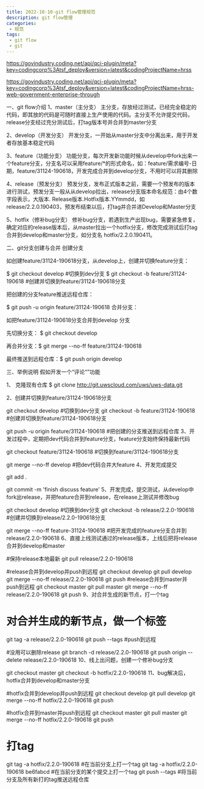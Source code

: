```yaml
---
title: 2022-10-10-git flow管理规范
description: git flow管理
categories:
 - 规范
tags:
 - git flow
 - git
---
```


https://govindustry.coding.net/api/qci-plugin/meta?key=codingcorp%3Atsf_deploy&version=latest&codingProjectName=hrss

https://govindustry.coding.net/api/qci-plugin/meta?key=codingcorp%3Atsf_deploy&version=latest&codingProjectName=hrss-web-government-enterprise-through

一、git flow介绍
1、master（主分支）
主分支，存放经过测试，已经完全稳定的代码，即其放的代码是可随时直接上生产使用的代码。主分支不允许提交代码，release分支经过充分测试后，打tag版本号并合并到master分支

2、develop（开发分支）
开发分支，一开始从master分支中分离出来，用于开发者存放基本稳定代码

3、feature（功能分支）
功能分支，每次开发新功能时候从develop中fork出来一个feature分支，分支名可以采用feature/*的形式命名，如：feature/需求编号-日期，feature/31124-190618，开发完成合并到develop分支，不用时可以将其删除

4、release（预发分支）
预发分支，发布正式版本之前，需要一个预发布的版本进行测试，预发分支一般从从develop拉出，release分支版本命名规范：由4个数字段表示，大版本. Release版本.Hotfix版本.YYmmdd，如release/2.2.0.190403，预发布结束以后，打tag并合并进Develop和Master分支

5、hotfix（修补bug分支）
修补bug分支，若遇到生产出现bug，需要紧急修复，确定对应的release版本后，从master拉出一个hotfix分支，修改完成测试后打tag合并到develop和master分支，如分支名 hotfix/2.2.0.190411。

二、git分支创建与合并
创建分支

如创建feature/31124-190618分支，从develop上，创建并切换feature分支：

$ git checkout  develop              #切换到dev分支
$ git checkout -b feature/31124-190618  #创建并切换到feature/31124-190618分支

把创建的分支feature推送远程仓库：

 $ git push -u origin feature/31124-190618
合并分支：

如把feature/31124-190618分支合并到develop 分支

先切换分支： $ git checkout develop  

再合并分支：$ git merge --no-ff feature/31124-190618

最终推送到远程仓库：$ git push origin develop

三、举例说明
假如开发一个“评论“”功能

1、 克隆现有仓库
    $ git clone http://git.uwscloud.com/uws/uws-data.git

2、创建并切换到feature/31124-190618分支

git checkout  develop #切换到dev分支
git checkout -b feature/31124-190618 #创建并切换到feature/31124-190618分支

git push -u origin feature/31124-190618 #把创建的分支推送到远程仓库
3、开发过程中，定期把dev代码合并到feature分支，feature分支始终保持最新代码

git checkout feature/31124-190618 #切换到feature/31124-190618分支

git merge --no-ff develop #把dev代码合并大feature
4、开发完成提交

git add .

git commit -m 'finish discuss feature'
 5、开发完成，提交测试，从develop中fork出release，并把feature合并到release，在release上测试并修改bug

git checkout  develop #切换到dev分支
git checkout -b release/2.2.0-190618 #创建并切换到release/2.2.0-190618分支

git merge --no-ff feature-31124-190618 #把开发完成的feature分支合并到release/2.2.0-190618
6、直接上线测试通过的release版本，上线后把将release合并到develop和master

#保持release本地最新
git pull release/2.2.0-190618

#release合并到develop并push到远程
git checkout develop
git pull develop
git merge --no-ff release/2.2.0-190618
git push
#release合并到master并push到远程
git checkout master
git pull master
git merge --no-ff release/2.2.0-190618
git push
9、对合并生成的新节点，打一个tag

# 对合并生成的新节点，做一个标签
git tag -a release/2.2.0-190618
git push --tags #push到远程

#没用可以删除release
git branch -d release/2.2.0-190618
git push origin --delete release/2.2.0-190618
10、线上出问题，创建一个修补bug分支

git checkout master
git checkout -b hotfix/2.2.0-190618
11、bug解决后，hotfix合并到develop和master分支

#hotfix合并到develop并push到远程
git checkout develop
git pull develop
git merge --no-ff hotfix/2.2.0-190618
git push

#hotfix合并到master并push到远程
git checkout master
git pull master
git merge --no-ff hotfix/2.2.0-190618
git push

# 打tag
git tag -a hotfix/2.2.0-190618  #在当前分支上打一个tag
git tag -a hotfix/2.2.0-190618 be6fabcd #在当前分支的某个提交上打一个tag
git push --tags  #将当前分支及所有新打的tag推送远程仓库
